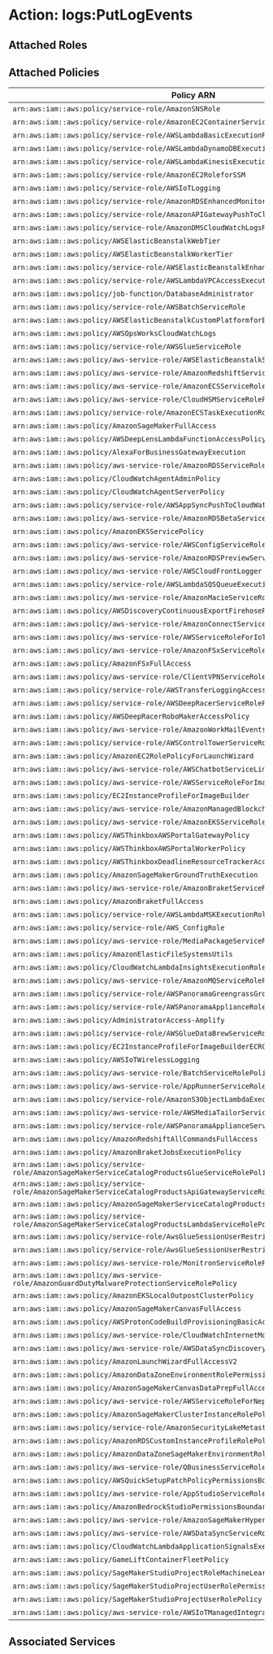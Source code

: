 # Action: logs:PutLogEvents

## Attached Roles

## Attached Policies

| Policy ARN | Policy Name |
|------------|-------------|
| `arn:aws:iam::aws:policy/service-role/AmazonSNSRole` | [AmazonSNSRole](../policies.md#amazonsnsrole) |
| `arn:aws:iam::aws:policy/service-role/AmazonEC2ContainerServiceforEC2Role` | [AmazonEC2ContainerServiceforEC2Role](../policies.md#amazonec2containerserviceforec2role) |
| `arn:aws:iam::aws:policy/service-role/AWSLambdaBasicExecutionRole` | [AWSLambdaBasicExecutionRole](../policies.md#awslambdabasicexecutionrole) |
| `arn:aws:iam::aws:policy/service-role/AWSLambdaDynamoDBExecutionRole` | [AWSLambdaDynamoDBExecutionRole](../policies.md#awslambdadynamodbexecutionrole) |
| `arn:aws:iam::aws:policy/service-role/AWSLambdaKinesisExecutionRole` | [AWSLambdaKinesisExecutionRole](../policies.md#awslambdakinesisexecutionrole) |
| `arn:aws:iam::aws:policy/service-role/AmazonEC2RoleforSSM` | [AmazonEC2RoleforSSM](../policies.md#amazonec2roleforssm) |
| `arn:aws:iam::aws:policy/service-role/AWSIoTLogging` | [AWSIoTLogging](../policies.md#awsiotlogging) |
| `arn:aws:iam::aws:policy/service-role/AmazonRDSEnhancedMonitoringRole` | [AmazonRDSEnhancedMonitoringRole](../policies.md#amazonrdsenhancedmonitoringrole) |
| `arn:aws:iam::aws:policy/service-role/AmazonAPIGatewayPushToCloudWatchLogs` | [AmazonAPIGatewayPushToCloudWatchLogs](../policies.md#amazonapigatewaypushtocloudwatchlogs) |
| `arn:aws:iam::aws:policy/service-role/AmazonDMSCloudWatchLogsRole` | [AmazonDMSCloudWatchLogsRole](../policies.md#amazondmscloudwatchlogsrole) |
| `arn:aws:iam::aws:policy/AWSElasticBeanstalkWebTier` | [AWSElasticBeanstalkWebTier](../policies.md#awselasticbeanstalkwebtier) |
| `arn:aws:iam::aws:policy/AWSElasticBeanstalkWorkerTier` | [AWSElasticBeanstalkWorkerTier](../policies.md#awselasticbeanstalkworkertier) |
| `arn:aws:iam::aws:policy/service-role/AWSElasticBeanstalkEnhancedHealth` | [AWSElasticBeanstalkEnhancedHealth](../policies.md#awselasticbeanstalkenhancedhealth) |
| `arn:aws:iam::aws:policy/service-role/AWSLambdaVPCAccessExecutionRole` | [AWSLambdaVPCAccessExecutionRole](../policies.md#awslambdavpcaccessexecutionrole) |
| `arn:aws:iam::aws:policy/job-function/DatabaseAdministrator` | [DatabaseAdministrator](../policies.md#databaseadministrator) |
| `arn:aws:iam::aws:policy/service-role/AWSBatchServiceRole` | [AWSBatchServiceRole](../policies.md#awsbatchservicerole) |
| `arn:aws:iam::aws:policy/AWSElasticBeanstalkCustomPlatformforEC2Role` | [AWSElasticBeanstalkCustomPlatformforEC2Role](../policies.md#awselasticbeanstalkcustomplatformforec2role) |
| `arn:aws:iam::aws:policy/AWSOpsWorksCloudWatchLogs` | [AWSOpsWorksCloudWatchLogs](../policies.md#awsopsworkscloudwatchlogs) |
| `arn:aws:iam::aws:policy/service-role/AWSGlueServiceRole` | [AWSGlueServiceRole](../policies.md#awsglueservicerole) |
| `arn:aws:iam::aws:policy/aws-service-role/AWSElasticBeanstalkServiceRolePolicy` | [AWSElasticBeanstalkServiceRolePolicy](../policies.md#awselasticbeanstalkservicerolepolicy) |
| `arn:aws:iam::aws:policy/aws-service-role/AmazonRedshiftServiceLinkedRolePolicy` | [AmazonRedshiftServiceLinkedRolePolicy](../policies.md#amazonredshiftservicelinkedrolepolicy) |
| `arn:aws:iam::aws:policy/aws-service-role/AmazonECSServiceRolePolicy` | [AmazonECSServiceRolePolicy](../policies.md#amazonecsservicerolepolicy) |
| `arn:aws:iam::aws:policy/aws-service-role/CloudHSMServiceRolePolicy` | [CloudHSMServiceRolePolicy](../policies.md#cloudhsmservicerolepolicy) |
| `arn:aws:iam::aws:policy/service-role/AmazonECSTaskExecutionRolePolicy` | [AmazonECSTaskExecutionRolePolicy](../policies.md#amazonecstaskexecutionrolepolicy) |
| `arn:aws:iam::aws:policy/AmazonSageMakerFullAccess` | [AmazonSageMakerFullAccess](../policies.md#amazonsagemakerfullaccess) |
| `arn:aws:iam::aws:policy/AWSDeepLensLambdaFunctionAccessPolicy` | [AWSDeepLensLambdaFunctionAccessPolicy](../policies.md#awsdeeplenslambdafunctionaccesspolicy) |
| `arn:aws:iam::aws:policy/AlexaForBusinessGatewayExecution` | [AlexaForBusinessGatewayExecution](../policies.md#alexaforbusinessgatewayexecution) |
| `arn:aws:iam::aws:policy/aws-service-role/AmazonRDSServiceRolePolicy` | [AmazonRDSServiceRolePolicy](../policies.md#amazonrdsservicerolepolicy) |
| `arn:aws:iam::aws:policy/CloudWatchAgentAdminPolicy` | [CloudWatchAgentAdminPolicy](../policies.md#cloudwatchagentadminpolicy) |
| `arn:aws:iam::aws:policy/CloudWatchAgentServerPolicy` | [CloudWatchAgentServerPolicy](../policies.md#cloudwatchagentserverpolicy) |
| `arn:aws:iam::aws:policy/service-role/AWSAppSyncPushToCloudWatchLogs` | [AWSAppSyncPushToCloudWatchLogs](../policies.md#awsappsyncpushtocloudwatchlogs) |
| `arn:aws:iam::aws:policy/aws-service-role/AmazonRDSBetaServiceRolePolicy` | [AmazonRDSBetaServiceRolePolicy](../policies.md#amazonrdsbetaservicerolepolicy) |
| `arn:aws:iam::aws:policy/AmazonEKSServicePolicy` | [AmazonEKSServicePolicy](../policies.md#amazoneksservicepolicy) |
| `arn:aws:iam::aws:policy/aws-service-role/AWSConfigServiceRolePolicy` | [AWSConfigServiceRolePolicy](../policies.md#awsconfigservicerolepolicy) |
| `arn:aws:iam::aws:policy/aws-service-role/AmazonRDSPreviewServiceRolePolicy` | [AmazonRDSPreviewServiceRolePolicy](../policies.md#amazonrdspreviewservicerolepolicy) |
| `arn:aws:iam::aws:policy/aws-service-role/AWSCloudFrontLogger` | [AWSCloudFrontLogger](../policies.md#awscloudfrontlogger) |
| `arn:aws:iam::aws:policy/service-role/AWSLambdaSQSQueueExecutionRole` | [AWSLambdaSQSQueueExecutionRole](../policies.md#awslambdasqsqueueexecutionrole) |
| `arn:aws:iam::aws:policy/aws-service-role/AmazonMacieServiceRolePolicy` | [AmazonMacieServiceRolePolicy](../policies.md#amazonmacieservicerolepolicy) |
| `arn:aws:iam::aws:policy/AWSDiscoveryContinuousExportFirehosePolicy` | [AWSDiscoveryContinuousExportFirehosePolicy](../policies.md#awsdiscoverycontinuousexportfirehosepolicy) |
| `arn:aws:iam::aws:policy/aws-service-role/AmazonConnectServiceLinkedRolePolicy` | [AmazonConnectServiceLinkedRolePolicy](../policies.md#amazonconnectservicelinkedrolepolicy) |
| `arn:aws:iam::aws:policy/aws-service-role/AWSServiceRoleForIoTSiteWise` | [AWSServiceRoleForIoTSiteWise](../policies.md#awsserviceroleforiotsitewise) |
| `arn:aws:iam::aws:policy/aws-service-role/AmazonFSxServiceRolePolicy` | [AmazonFSxServiceRolePolicy](../policies.md#amazonfsxservicerolepolicy) |
| `arn:aws:iam::aws:policy/AmazonFSxFullAccess` | [AmazonFSxFullAccess](../policies.md#amazonfsxfullaccess) |
| `arn:aws:iam::aws:policy/aws-service-role/ClientVPNServiceRolePolicy` | [ClientVPNServiceRolePolicy](../policies.md#clientvpnservicerolepolicy) |
| `arn:aws:iam::aws:policy/service-role/AWSTransferLoggingAccess` | [AWSTransferLoggingAccess](../policies.md#awstransferloggingaccess) |
| `arn:aws:iam::aws:policy/service-role/AWSDeepRacerServiceRolePolicy` | [AWSDeepRacerServiceRolePolicy](../policies.md#awsdeepracerservicerolepolicy) |
| `arn:aws:iam::aws:policy/AWSDeepRacerRoboMakerAccessPolicy` | [AWSDeepRacerRoboMakerAccessPolicy](../policies.md#awsdeepracerrobomakeraccesspolicy) |
| `arn:aws:iam::aws:policy/aws-service-role/AmazonWorkMailEventsServiceRolePolicy` | [AmazonWorkMailEventsServiceRolePolicy](../policies.md#amazonworkmaileventsservicerolepolicy) |
| `arn:aws:iam::aws:policy/service-role/AWSControlTowerServiceRolePolicy` | [AWSControlTowerServiceRolePolicy](../policies.md#awscontroltowerservicerolepolicy) |
| `arn:aws:iam::aws:policy/AmazonEC2RolePolicyForLaunchWizard` | [AmazonEC2RolePolicyForLaunchWizard](../policies.md#amazonec2rolepolicyforlaunchwizard) |
| `arn:aws:iam::aws:policy/aws-service-role/AWSChatbotServiceLinkedRolePolicy` | [AWSChatbotServiceLinkedRolePolicy](../policies.md#awschatbotservicelinkedrolepolicy) |
| `arn:aws:iam::aws:policy/aws-service-role/AWSServiceRoleForImageBuilder` | [AWSServiceRoleForImageBuilder](../policies.md#awsserviceroleforimagebuilder) |
| `arn:aws:iam::aws:policy/EC2InstanceProfileForImageBuilder` | [EC2InstanceProfileForImageBuilder](../policies.md#ec2instanceprofileforimagebuilder) |
| `arn:aws:iam::aws:policy/aws-service-role/AmazonManagedBlockchainServiceRolePolicy` | [AmazonManagedBlockchainServiceRolePolicy](../policies.md#amazonmanagedblockchainservicerolepolicy) |
| `arn:aws:iam::aws:policy/aws-service-role/AmazonEKSServiceRolePolicy` | [AmazonEKSServiceRolePolicy](../policies.md#amazoneksservicerolepolicy) |
| `arn:aws:iam::aws:policy/AWSThinkboxAWSPortalGatewayPolicy` | [AWSThinkboxAWSPortalGatewayPolicy](../policies.md#awsthinkboxawsportalgatewaypolicy) |
| `arn:aws:iam::aws:policy/AWSThinkboxAWSPortalWorkerPolicy` | [AWSThinkboxAWSPortalWorkerPolicy](../policies.md#awsthinkboxawsportalworkerpolicy) |
| `arn:aws:iam::aws:policy/AWSThinkboxDeadlineResourceTrackerAccessPolicy` | [AWSThinkboxDeadlineResourceTrackerAccessPolicy](../policies.md#awsthinkboxdeadlineresourcetrackeraccesspolicy) |
| `arn:aws:iam::aws:policy/AmazonSageMakerGroundTruthExecution` | [AmazonSageMakerGroundTruthExecution](../policies.md#amazonsagemakergroundtruthexecution) |
| `arn:aws:iam::aws:policy/aws-service-role/AmazonBraketServiceRolePolicy` | [AmazonBraketServiceRolePolicy](../policies.md#amazonbraketservicerolepolicy) |
| `arn:aws:iam::aws:policy/AmazonBraketFullAccess` | [AmazonBraketFullAccess](../policies.md#amazonbraketfullaccess) |
| `arn:aws:iam::aws:policy/service-role/AWSLambdaMSKExecutionRole` | [AWSLambdaMSKExecutionRole](../policies.md#awslambdamskexecutionrole) |
| `arn:aws:iam::aws:policy/service-role/AWS_ConfigRole` | [AWS_ConfigRole](../policies.md#aws_configrole) |
| `arn:aws:iam::aws:policy/aws-service-role/MediaPackageServiceRolePolicy` | [MediaPackageServiceRolePolicy](../policies.md#mediapackageservicerolepolicy) |
| `arn:aws:iam::aws:policy/AmazonElasticFileSystemsUtils` | [AmazonElasticFileSystemsUtils](../policies.md#amazonelasticfilesystemsutils) |
| `arn:aws:iam::aws:policy/CloudWatchLambdaInsightsExecutionRolePolicy` | [CloudWatchLambdaInsightsExecutionRolePolicy](../policies.md#cloudwatchlambdainsightsexecutionrolepolicy) |
| `arn:aws:iam::aws:policy/aws-service-role/AmazonMQServiceRolePolicy` | [AmazonMQServiceRolePolicy](../policies.md#amazonmqservicerolepolicy) |
| `arn:aws:iam::aws:policy/service-role/AWSPanoramaGreengrassGroupRolePolicy` | [AWSPanoramaGreengrassGroupRolePolicy](../policies.md#awspanoramagreengrassgrouprolepolicy) |
| `arn:aws:iam::aws:policy/service-role/AWSPanoramaApplianceRolePolicy` | [AWSPanoramaApplianceRolePolicy](../policies.md#awspanoramaappliancerolepolicy) |
| `arn:aws:iam::aws:policy/AdministratorAccess-Amplify` | [AdministratorAccess-Amplify](../policies.md#administratoraccess-amplify) |
| `arn:aws:iam::aws:policy/service-role/AWSGlueDataBrewServiceRole` | [AWSGlueDataBrewServiceRole](../policies.md#awsgluedatabrewservicerole) |
| `arn:aws:iam::aws:policy/EC2InstanceProfileForImageBuilderECRContainerBuilds` | [EC2InstanceProfileForImageBuilderECRContainerBuilds](../policies.md#ec2instanceprofileforimagebuilderecrcontainerbuilds) |
| `arn:aws:iam::aws:policy/AWSIoTWirelessLogging` | [AWSIoTWirelessLogging](../policies.md#awsiotwirelesslogging) |
| `arn:aws:iam::aws:policy/aws-service-role/BatchServiceRolePolicy` | [BatchServiceRolePolicy](../policies.md#batchservicerolepolicy) |
| `arn:aws:iam::aws:policy/aws-service-role/AppRunnerServiceRolePolicy` | [AppRunnerServiceRolePolicy](../policies.md#apprunnerservicerolepolicy) |
| `arn:aws:iam::aws:policy/service-role/AmazonS3ObjectLambdaExecutionRolePolicy` | [AmazonS3ObjectLambdaExecutionRolePolicy](../policies.md#amazons3objectlambdaexecutionrolepolicy) |
| `arn:aws:iam::aws:policy/aws-service-role/AWSMediaTailorServiceRolePolicy` | [AWSMediaTailorServiceRolePolicy](../policies.md#awsmediatailorservicerolepolicy) |
| `arn:aws:iam::aws:policy/service-role/AWSPanoramaApplianceServiceRolePolicy` | [AWSPanoramaApplianceServiceRolePolicy](../policies.md#awspanoramaapplianceservicerolepolicy) |
| `arn:aws:iam::aws:policy/AmazonRedshiftAllCommandsFullAccess` | [AmazonRedshiftAllCommandsFullAccess](../policies.md#amazonredshiftallcommandsfullaccess) |
| `arn:aws:iam::aws:policy/AmazonBraketJobsExecutionPolicy` | [AmazonBraketJobsExecutionPolicy](../policies.md#amazonbraketjobsexecutionpolicy) |
| `arn:aws:iam::aws:policy/service-role/AmazonSageMakerServiceCatalogProductsGlueServiceRolePolicy` | [AmazonSageMakerServiceCatalogProductsGlueServiceRolePolicy](../policies.md#amazonsagemakerservicecatalogproductsglueservicerolepolicy) |
| `arn:aws:iam::aws:policy/service-role/AmazonSageMakerServiceCatalogProductsApiGatewayServiceRolePolicy` | [AmazonSageMakerServiceCatalogProductsApiGatewayServiceRolePolicy](../policies.md#amazonsagemakerservicecatalogproductsapigatewayservicerolepolicy) |
| `arn:aws:iam::aws:policy/AmazonSageMakerServiceCatalogProductsCodeBuildServiceRolePolicy` | [AmazonSageMakerServiceCatalogProductsCodeBuildServiceRolePolicy](../policies.md#amazonsagemakerservicecatalogproductscodebuildservicerolepolicy) |
| `arn:aws:iam::aws:policy/service-role/AmazonSageMakerServiceCatalogProductsLambdaServiceRolePolicy` | [AmazonSageMakerServiceCatalogProductsLambdaServiceRolePolicy](../policies.md#amazonsagemakerservicecatalogproductslambdaservicerolepolicy) |
| `arn:aws:iam::aws:policy/service-role/AwsGlueSessionUserRestrictedServiceRole` | [AwsGlueSessionUserRestrictedServiceRole](../policies.md#awsgluesessionuserrestrictedservicerole) |
| `arn:aws:iam::aws:policy/service-role/AwsGlueSessionUserRestrictedNotebookServiceRole` | [AwsGlueSessionUserRestrictedNotebookServiceRole](../policies.md#awsgluesessionuserrestrictednotebookservicerole) |
| `arn:aws:iam::aws:policy/aws-service-role/MonitronServiceRolePolicy` | [MonitronServiceRolePolicy](../policies.md#monitronservicerolepolicy) |
| `arn:aws:iam::aws:policy/aws-service-role/AmazonGuardDutyMalwareProtectionServiceRolePolicy` | [AmazonGuardDutyMalwareProtectionServiceRolePolicy](../policies.md#amazonguarddutymalwareprotectionservicerolepolicy) |
| `arn:aws:iam::aws:policy/AmazonEKSLocalOutpostClusterPolicy` | [AmazonEKSLocalOutpostClusterPolicy](../policies.md#amazonekslocaloutpostclusterpolicy) |
| `arn:aws:iam::aws:policy/AmazonSageMakerCanvasFullAccess` | [AmazonSageMakerCanvasFullAccess](../policies.md#amazonsagemakercanvasfullaccess) |
| `arn:aws:iam::aws:policy/AWSProtonCodeBuildProvisioningBasicAccess` | [AWSProtonCodeBuildProvisioningBasicAccess](../policies.md#awsprotoncodebuildprovisioningbasicaccess) |
| `arn:aws:iam::aws:policy/aws-service-role/CloudWatchInternetMonitorServiceRolePolicy` | [CloudWatchInternetMonitorServiceRolePolicy](../policies.md#cloudwatchinternetmonitorservicerolepolicy) |
| `arn:aws:iam::aws:policy/aws-service-role/AWSDataSyncDiscoveryServiceRolePolicy` | [AWSDataSyncDiscoveryServiceRolePolicy](../policies.md#awsdatasyncdiscoveryservicerolepolicy) |
| `arn:aws:iam::aws:policy/AmazonLaunchWizardFullAccessV2` | [AmazonLaunchWizardFullAccessV2](../policies.md#amazonlaunchwizardfullaccessv2) |
| `arn:aws:iam::aws:policy/AmazonDataZoneEnvironmentRolePermissionsBoundary` | [AmazonDataZoneEnvironmentRolePermissionsBoundary](../policies.md#amazondatazoneenvironmentrolepermissionsboundary) |
| `arn:aws:iam::aws:policy/AmazonSageMakerCanvasDataPrepFullAccess` | [AmazonSageMakerCanvasDataPrepFullAccess](../policies.md#amazonsagemakercanvasdataprepfullaccess) |
| `arn:aws:iam::aws:policy/aws-service-role/AWSServiceRoleForNeptuneGraphPolicy` | [AWSServiceRoleForNeptuneGraphPolicy](../policies.md#awsserviceroleforneptunegraphpolicy) |
| `arn:aws:iam::aws:policy/AmazonSageMakerClusterInstanceRolePolicy` | [AmazonSageMakerClusterInstanceRolePolicy](../policies.md#amazonsagemakerclusterinstancerolepolicy) |
| `arn:aws:iam::aws:policy/service-role/AmazonSecurityLakeMetastoreManager` | [AmazonSecurityLakeMetastoreManager](../policies.md#amazonsecuritylakemetastoremanager) |
| `arn:aws:iam::aws:policy/AmazonRDSCustomInstanceProfileRolePolicy` | [AmazonRDSCustomInstanceProfileRolePolicy](../policies.md#amazonrdscustominstanceprofilerolepolicy) |
| `arn:aws:iam::aws:policy/AmazonDataZoneSageMakerEnvironmentRolePermissionsBoundary` | [AmazonDataZoneSageMakerEnvironmentRolePermissionsBoundary](../policies.md#amazondatazonesagemakerenvironmentrolepermissionsboundary) |
| `arn:aws:iam::aws:policy/aws-service-role/QBusinessServiceRolePolicy` | [QBusinessServiceRolePolicy](../policies.md#qbusinessservicerolepolicy) |
| `arn:aws:iam::aws:policy/AWSQuickSetupPatchPolicyPermissionsBoundary` | [AWSQuickSetupPatchPolicyPermissionsBoundary](../policies.md#awsquicksetuppatchpolicypermissionsboundary) |
| `arn:aws:iam::aws:policy/aws-service-role/AppStudioServiceRolePolicy` | [AppStudioServiceRolePolicy](../policies.md#appstudioservicerolepolicy) |
| `arn:aws:iam::aws:policy/AmazonBedrockStudioPermissionsBoundary` | [AmazonBedrockStudioPermissionsBoundary](../policies.md#amazonbedrockstudiopermissionsboundary) |
| `arn:aws:iam::aws:policy/aws-service-role/AmazonSageMakerHyperPodServiceRolePolicy` | [AmazonSageMakerHyperPodServiceRolePolicy](../policies.md#amazonsagemakerhyperpodservicerolepolicy) |
| `arn:aws:iam::aws:policy/aws-service-role/AWSDataSyncServiceRolePolicy` | [AWSDataSyncServiceRolePolicy](../policies.md#awsdatasyncservicerolepolicy) |
| `arn:aws:iam::aws:policy/CloudWatchLambdaApplicationSignalsExecutionRolePolicy` | [CloudWatchLambdaApplicationSignalsExecutionRolePolicy](../policies.md#cloudwatchlambdaapplicationsignalsexecutionrolepolicy) |
| `arn:aws:iam::aws:policy/GameLiftContainerFleetPolicy` | [GameLiftContainerFleetPolicy](../policies.md#gameliftcontainerfleetpolicy) |
| `arn:aws:iam::aws:policy/SageMakerStudioProjectRoleMachineLearningPolicy` | [SageMakerStudioProjectRoleMachineLearningPolicy](../policies.md#sagemakerstudioprojectrolemachinelearningpolicy) |
| `arn:aws:iam::aws:policy/SageMakerStudioProjectUserRolePermissionsBoundary` | [SageMakerStudioProjectUserRolePermissionsBoundary](../policies.md#sagemakerstudioprojectuserrolepermissionsboundary) |
| `arn:aws:iam::aws:policy/SageMakerStudioProjectUserRolePolicy` | [SageMakerStudioProjectUserRolePolicy](../policies.md#sagemakerstudioprojectuserrolepolicy) |
| `arn:aws:iam::aws:policy/aws-service-role/AWSIoTManagedIntegrationsRolePolicy` | [AWSIoTManagedIntegrationsRolePolicy](../policies.md#awsiotmanagedintegrationsrolepolicy) |

## Associated Services

